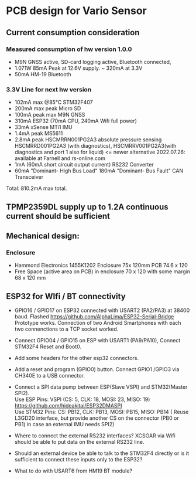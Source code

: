# PCB design for Vario Sensor 

## Current consumption consideration

### Measured consumption of hw version 1.0.0
- M9N GNSS active, SD-card logging active, Bluetooth connected, 
- 1.071W 85mA Peak at 12.6V supply. ~ 320mA at 3.3V
- 50mA HM-19 Bluetooth

### 3.3V Line for next hw version
- 102mA max @85°C STM32F407 
- 200mA max peak Micro SD
- 100mA peak max M9N GNSS
- 310mA ESP32 (70mA CPU, 240mA Wifi full power) 
- 33mA xSense MTi1 IMU
- 1.4mA peak MS5611
- 2.8mA peak HSCMRRN001PG2A3 absolute pressure sensing    HSCMRRD001PG2A3 (with diagnostics), HSCMRRV001PG2A3(with diagnostics and port 1 also for liquid) <= newer alternative 2022.07.26: available at Farnell and rs-online.com
- 1mA (60mA short circuit output current) RS232 Converter
- 60mA "Dominant- High Bus Load"  180mA "Dominant- Bus Fault" CAN Transceiver

Total:  810.2mA max total. 

## TPMP2359DL supply up to 1.2A continuous current should be sufficient

## Mechanical design:

### Enclosure
- Hammond Electronics 1455K1202 Enclosure 75x 120mm  PCB 74.6 x 120
- Free Space (active area on PCB) in enclosure 70 x 120  with some margin 68 x 120 mm 


## ESP32 for WIfi / BT connectivity
- GPIO16 / GPIO17 on ESP32 connected with USART2 (PA2/PA3) at 38400 baud. Flashed https://github.com/AlphaLima/ESP32-Serial-Bridge   Prototype works. Connection of two Android Smartphones with each two connenctions to a TCP socket worked. 
- Connect GPIO04 / GPIO15 on ESP with USART1 (PA9/PA10), Connect STM32F4 Reset and Boot0. 
- Add some headers for the other esp32 connectors.
- Add a reset and program (GPIO0) button. Connect GPIO1 /GPIO3 via CH340E to a USB connector.
- Connect a SPI data pump between ESP(Slave VSPI) and STM32(Master SPI2).  
Use ESP Pins: VSPI (CS:  5, CLK: 18, MOSI: 23, MISO: 19)  https://github.com/hideakitai/ESP32DMASPI  
Use STM32 Pins: CS: PB12, CLK: PB13, MOSI: PB15, MISO: PB14 ( Reuse L3GD20 interface, but provide another CS on the connector (PB0 or PB1) in case an external IMU needs SPI2)

- Where to connect the external RS232 interfaces?  XCSOAR via Wifi should be able to put data on the external RS232 line.  
- Should an external device be able to talk to the STM32F4 directly or is it sufficient to connect these inputs only to the ESP32?
- What to do with USART6 from HM19 BT module?
